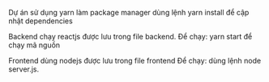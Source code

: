 Dự án sử dụng yarn làm package manager
dùng lệnh yarn install để cập nhật dependencies

Backend chạy reactjs được lưu trong file backend.
Để chạy: yarn start để chạy mã nguồn
         
Frontend dùng nodejs được lưu trong file frontend
Để chạy: dùng lệnh node server.js.
